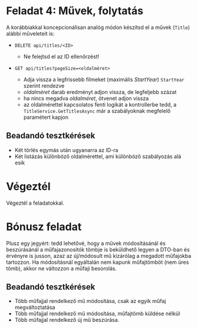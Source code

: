 # Feladat 4: Művek, folytatás

A korábbiakkal koncepcionálisan analóg módon készítsd el a művek (`Title`) alábbi műveleteit is:

- `DELETE api/titles/<ID>`

    * Ne felejtsd el az ID ellenőrzést!

- `GET api/titles?pageSize=<oldalméret>`

    * Adja vissza a legfrissebb filmeket (maximális *StartYear*) `StartYear` szerint rendezve 
    * *oldalméret* darab eredményt adjon vissza, de legfeljebb százat
    * ha nincs megadva *oldalméret*, ötvenet adjon vissza
    * az oldalmérettel kapcsolatos fenti logikát a kontrollerbe tedd, a `TitleService.GetTitlesAsync` már a szabályoknak megfelelő paramétert kapjon

## Beadandó tesztkérések

- Két törlés egymás után ugyanarra az ID-ra
- Két listázás különböző oldalmérettel, ami különböző szabályozás alá esik

# Végeztél

Végeztél a feladatokkal.

# Bónusz feladat

Plusz egy jegyért: tedd lehetővé, hogy a művek módosításánál és beszúrásánál a műfajazonosítók tömbje is beküldhető legyen a DTO-ban és érvényre is jusson, azaz az új/módosult mű kizárólag a megadott műfajokba tartozzon. Ha módosításnál egyáltalán nem kapunk műfajtömböt (nem üres tömb), akkor ne változzon a műfaji besorolás.

## Beadandó tesztkérések

- Több műfajjal rendelkező mű módosítása, csak az egyik műfaj megváltoztatása
- Több műfajjal rendelkező mű módosítása, műfajtömb küldése nélkül
- Több műfajjal rendelkező új mű beszúrása.
